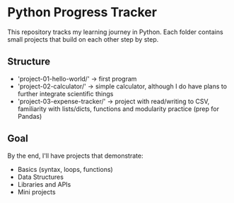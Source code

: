 # Python Progress Tracker

This repository tracks my learning journey in Python.
Each folder contains small projects that build on each other step by step.

## Structure

- 'project-01-hello-world/' -> first program
- 'project-02-calculator/' -> simple calculator, although I do have plans to further integrate scientific things
- 'project-03-expense-tracker/' -> project with read/writing to CSV, familiarity with lists/dicts, functions and modularity practice (prep for Pandas)

## Goal

By the end, I'll have projects that demonstrate:

- Basics (syntax, loops, functions)
- Data Structures
- Libraries and APIs
- Mini projects
